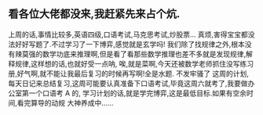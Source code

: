 ## 看各位大佬都没来,我赶紧先来占个炕.
上周的话,事情比较多,英语四级,口语考试,马克思考试,炒股票... 真烦,害得宝宝都没法好好写题了.不过学习了一下博弈,感觉就是玄学吗!
我们除了找规律之外,根本没有辣莫强的数学功底来推理啊,但是看了看那些数学推理也差不多就是发现规律,解释规律,这样想的话,也就好受一点呐,
唉,就是菜啊,今天还被数学老师抓住没写练习册,好气啊,就不能让我最后复习的时候再写啊!全是水题. 不发牢骚了
这周的计划,每天日记来总结复习,这周可能要认真准备下口语考试,毕竟这周六就考了,我要做办公室第一个口语考 A 的,
学习计划的话,就是学完博弈,这是最低目标.如果有空余时间,看完算导的动规
大神养成中......
